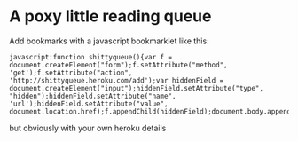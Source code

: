 # A poxy little reading queue

Add bookmarks with a javascript bookmarklet like this:

    javascript:function shittyqueue(){var f = document.createElement("form");f.setAttribute("method", 'get');f.setAttribute("action", 'http://shittyqueue.heroku.com/add');var hiddenField = document.createElement("input");hiddenField.setAttribute("type", "hidden");hiddenField.setAttribute("name", 'url');hiddenField.setAttribute("value", document.location.href);f.appendChild(hiddenField);document.body.appendChild(f);f.submit();}shittyqueue();void(0);

but obviously with your own heroku details
